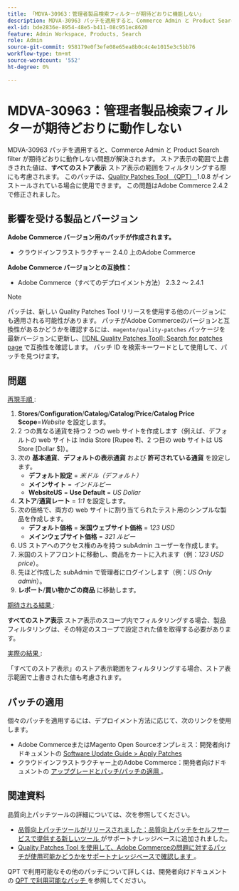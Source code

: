 ```yaml
---
title: 「MDVA-30963：管理者製品検索フィルターが期待どおりに機能しない」
description: MDVA-30963 パッチを適用すると、Commerce Admin と Product Search filter が期待どおりに動作しない問題が解決されます。 ストア表示の範囲で上書きされた値は、**すべてのストア表示**ストア表示の範囲をフィルタリングする際にも考慮されます。 このパッチは、[Quality Patches Tool （QPT） ] （/help/announcements/adobe-commerce-announcements/magento-quality-patches-released-new-tool-to-self-serve-quality-patches.md） 1.0.8 がインストールされている場合に利用できます。 この問題はAdobe Commerce 2.4.2 で修正されました。
exl-id: bde2836e-8954-48e5-b411-08c951ec8620
feature: Admin Workspace, Products, Search
role: Admin
source-git-commit: 958179e0f3efe08e65ea8b0c4c4e1015e3c5bb76
workflow-type: tm+mt
source-wordcount: '552'
ht-degree: 0%

---
```


# MDVA-30963：管理者製品検索フィルターが期待どおりに動作しない

MDVA-30963 パッチを適用すると、Commerce Admin と Product Search filter が期待どおりに動作しない問題が解決されます。 ストア表示の範囲で上書きされた値は、**すべてのストア表示** ストア表示の範囲をフィルタリングする際にも考慮されます。 このパッチは、[Quality Patches Tool （QPT） ](/help/announcements/adobe-commerce-announcements/magento-quality-patches-released-new-tool-to-self-serve-quality-patches.md)1.0.8 がインストールされている場合に使用できます。 この問題はAdobe Commerce 2.4.2 で修正されました。

## 影響を受ける製品とバージョン

**Adobe Commerce バージョン用のパッチが作成されます。**

* クラウドインフラストラクチャー 2.4.0 上のAdobe Commerce

**Adobe Commerce バージョンとの互換性：**

* Adobe Commerce（すべてのデプロイメント方法） 2.3.2 ～ 2.4.1

>[!NOTE]
>
>パッチは、新しい Quality Patches Tool リリースを使用する他のバージョンにも適用される可能性があります。 パッチがAdobe Commerceのバージョンと互換性があるかどうかを確認するには、`magento/quality-patches` パッケージを最新バージョンに更新し、[[!DNL Quality Patches Tool]: Search for patches page](https://devdocs.magento.com/quality-patches/tool.html#patch-grid) で互換性を確認します。 パッチ ID を検索キーワードとして使用して、パッチを見つけます。

## 問題

<u> 再現手順 </u>:

1. **Stores**/**Configuration**/**Catalog**/**Catalog**/**Price**/**Catalog Price Scope**=*Website* を設定します。
1. 2 つの異なる通貨を持つ 2 つの web サイトを作成します（例えば、デフォルトの web サイトは India Store \[Rupee ₹\]、2 つ目の web サイトは US Store \[Dollar $\]）。
1. 次の **基本通貨**、**デフォルトの表示通貨** および **許可されている通貨** を設定します。
   * **デフォルト設定** = *米ドル（デフォルト）*
   * **メインサイト** = *インドルピー*
   * **WebsiteUS** = **Use Default** = *US Dollar*
1. **ストア**/**通貨レート** = *1:1* を設定します。
1. 次の価格で、両方の web サイトに割り当てられたテスト用のシンプルな製品を作成します。
   * **デフォルト価格** = **米国ウェブサイト価格** = *123 USD*
   * **メインウェブサイト価格** = *321 ルピー*
1. US ストアへのアクセス権のみを持つ subAdmin ユーザーを作成します。
1. 米国のストアフロントに移動し、商品をカートに入れます（例：*123 USD price*）。
1. 先ほど作成した subAdmin で管理者にログインします（例：*US Only admin*）。
1. **レポート**/**買い物かごの商品** に移動します。

<u> 期待される結果 </u>:

**すべてのストア表示** ストア表示のスコープ内でフィルタリングする場合、製品フィルタリングは、その特定のスコープで設定された値を取得する必要があります。

<u> 実際の結果 </u>:

「すべてのストア表示」のストア表示範囲をフィルタリングする場合、ストア表示範囲で上書きされた値も考慮されます。

## パッチの適用

個々のパッチを適用するには、デプロイメント方法に応じて、次のリンクを使用します。

* Adobe CommerceまたはMagento Open Sourceオンプレミス：開発者向けドキュメントの [Software Update Guide > Apply Patches](https://devdocs.magento.com/guides/v2.4/comp-mgr/patching/mqp.html)
* クラウドインフラストラクチャー上のAdobe Commerce：開発者向けドキュメントの [ アップグレードとパッチ/パッチの適用 ](https://devdocs.magento.com/cloud/project/project-patch.html)。

## 関連資料

品質向上パッチツールの詳細については、次を参照してください。

* [ 品質向上パッチツールがリリースされました：品質向上パッチをセルフサービスで提供する新しいツール ](/help/announcements/adobe-commerce-announcements/magento-quality-patches-released-new-tool-to-self-serve-quality-patches.md) がサポートナレッジベースに追加されました。
* [Quality Patches Tool を使用して、Adobe Commerceの問題に対するパッチが使用可能かどうかをサポートナレッジベースで確認します ](/help/support-tools/patches-available-in-qpt-tool/check-patch-for-magento-issue-with-magento-quality-patches.md)。

QPT で利用可能なその他のパッチについて詳しくは、開発者向けドキュメントの [QPT で利用可能なパッチ ](https://devdocs.magento.com/quality-patches/tool.html#patch-grid) を参照してください。
